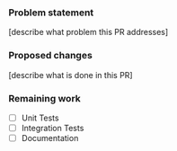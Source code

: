 ### Problem statement
[describe what problem this PR addresses]

### Proposed changes
[describe what is done in this PR]

### Remaining work
- [ ] Unit Tests
- [ ] Integration Tests
- [ ] Documentation
